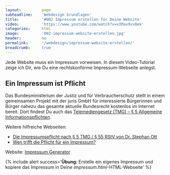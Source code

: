 ```yaml
---
layout:         page
subheadline:    'Webdesign Grundlagen'
title:          '#002 Impressum erstellen für Deine Website'
video:          'https://www.youtube.com/watch?v=vIMav9vvQek'
categories:     html
image:          '002-impressum-website-erstellen.jpg'
header:         no
permalink:      '/webdesign/impressum-website-erstellen/'
breadcrumb:     true
---
```

Jede Website muss ein Impressum vorweisen. In diesem Video-Tutorial zeige ich Dir, wie Du eine rechtskonforme Impressum-Webseite anlegst.
<!--more-->


## Ein Impressum ist Pflicht

Das Bundesministerium der Justiz und für Verbraucherschutz stellt in einem gemeinsamen Projekt mit der juris GmbH für interessierte Bürgerinnen und Bürger nahezu das gesamte aktuelle Bundesrecht kostenlos im Internet bereit. Dort findest Du auch das [Telemediengesetz (TMG) – § 5 Allgemeine Informationspflichten][1].

Weitere hilfreiche Webseiten:

* [Die Impressumspflicht nach § 5 TMG / § 55 RStV von Dr. Stephan Ott][2]
* [Wen trifft die Pflicht für ein Impressum?][3]



Website: [Impressum Generator][4]


{% include alert success='**Übung:** Erstelle ein eigenes Impressum und kopiere das Impressum in Deine *impressum.html*-HTML-Webseite' %}

 [1]: http://www.gesetze-im-internet.de/tmg/__5.html
 [2]: http://www.linksandlaw.info/Impressumspflicht-Notwendige-Angaben.html
 [3]: http://www.impressum-recht.de/impressum-pflicht-homepage-html.html
 [4]: http://www.impressum-generator.de/
 [5]: #
 [6]: #
 [7]: #
 [8]: #
 [9]: #
 [10]: #
